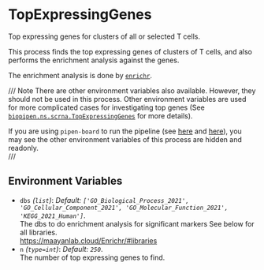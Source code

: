 # TopExpressingGenes

Top expressing genes for clusters of all or selected T cells.



This process finds the top expressing genes of clusters of T cells, and also
performs the enrichment analysis against the genes.<br />

The enrichment analysis is done by
[`enrichr`](https://maayanlab.cloud/Enrichr/).<br />

/// Note
There are other environment variables also available. However, they should not
be used in this process. Other environment variables are used for more
complicated cases for investigating top genes
(See [`biopipen.ns.scrna.TopExpressingGenes`](https://pwwang.github.io/biopipen/api/biopipen.ns.scrna/#biopipen.ns.scrna.TopExpressingGenes) for more details).<br />

If you are using `pipen-board` to run the pipeline
(see [here](../running.md#run-the-pipeline-via-pipen-board) and
[here](../running.md#run-the-pipeline-via-pipen-board-using-docker-image)),
you may see the other environment variables of this process are hidden and
readonly.<br />
///

## Environment Variables

- `dbs` *(`list`)*: *Default: `['GO_Biological_Process_2021', 'GO_Cellular_Component_2021', 'GO_Molecular_Function_2021', 'KEGG_2021_Human']`*. <br />
    The dbs to do enrichment analysis for significant
    markers See below for all libraries.<br />
    <https://maayanlab.cloud/Enrichr/#libraries>
- `n` *(`type=int`)*: *Default: `250`*. <br />
    The number of top expressing genes to find.<br />

